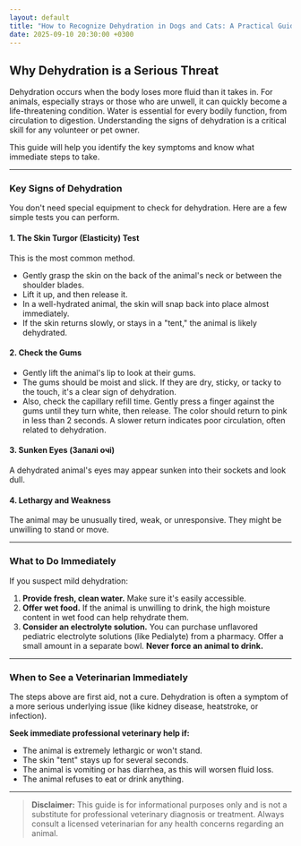 ```yaml
---
layout: default
title: "How to Recognize Dehydration in Dogs and Cats: A Practical Guide"
date: 2025-09-10 20:30:00 +0300
---
```


## Why Dehydration is a Serious Threat

Dehydration occurs when the body loses more fluid than it takes in. For animals, especially strays or those who are unwell, it can quickly become a life-threatening condition. Water is essential for every bodily function, from circulation to digestion. Understanding the signs of dehydration is a critical skill for any volunteer or pet owner.

This guide will help you identify the key symptoms and know what immediate steps to take.

---

### Key Signs of Dehydration

You don't need special equipment to check for dehydration. Here are a few simple tests you can perform.

#### 1. The Skin Turgor (Elasticity) Test
This is the most common method.
* Gently grasp the skin on the back of the animal's neck or between the shoulder blades.
* Lift it up, and then release it.
* In a well-hydrated animal, the skin will snap back into place almost immediately.
* If the skin returns slowly, or stays in a "tent," the animal is likely dehydrated.

#### 2. Check the Gums
* Gently lift the animal's lip to look at their gums.
* The gums should be moist and slick. If they are dry, sticky, or tacky to the touch, it's a clear sign of dehydration.
* Also, check the capillary refill time. Gently press a finger against the gums until they turn white, then release. The color should return to pink in less than 2 seconds. A slower return indicates poor circulation, often related to dehydration.

#### 3. Sunken Eyes (Запалі очі)
A dehydrated animal's eyes may appear sunken into their sockets and look dull.

#### 4. Lethargy and Weakness
The animal may be unusually tired, weak, or unresponsive. They might be unwilling to stand or move.

---

### What to Do Immediately

If you suspect mild dehydration:
1.  **Provide fresh, clean water.** Make sure it's easily accessible.
2.  **Offer wet food.** If the animal is unwilling to drink, the high moisture content in wet food can help rehydrate them.
3.  **Consider an electrolyte solution.** You can purchase unflavored pediatric electrolyte solutions (like Pedialyte) from a pharmacy. Offer a small amount in a separate bowl. **Never force an animal to drink.**

---

### **When to See a Veterinarian Immediately**

The steps above are first aid, not a cure. Dehydration is often a symptom of a more serious underlying issue (like kidney disease, heatstroke, or infection).

**Seek immediate professional veterinary help if:**
* The animal is extremely lethargic or won't stand.
* The skin "tent" stays up for several seconds.
* The animal is vomiting or has diarrhea, as this will worsen fluid loss.
* The animal refuses to eat or drink anything.

---

>**Disclaimer:** This guide is for informational purposes only and is not a substitute for professional veterinary diagnosis or treatment. Always consult a licensed veterinarian for any health concerns regarding an animal.